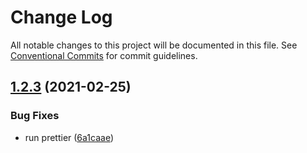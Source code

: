# Change Log

All notable changes to this project will be documented in this file.
See [Conventional Commits](https://conventionalcommits.org) for commit guidelines.

## [1.2.3](https://github.com/blockstack/blockstack.js/compare/v1.2.2...v1.2.3) (2021-02-25)


### Bug Fixes

* run prettier ([6a1caae](https://github.com/blockstack/blockstack.js/commit/6a1caaed6818f60a2d838c1b4dabc902d168be72))
